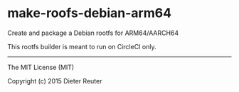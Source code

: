 # make-roofs-debian-arm64
Create and package a Debian rootfs for ARM64/AARCH64

This rootfs builder is meant to run on CircleCI only.


---
The MIT License (MIT)

Copyright (c) 2015 Dieter Reuter